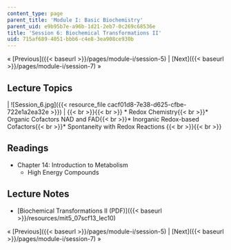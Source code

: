```yaml
---
content_type: page
parent_title: 'Module I: Basic Biochemistry'
parent_uid: e9b95b7e-a96b-1d21-2eb7-0c269c68536e
title: 'Session 6: Biochemical Transformations II'
uid: 715af689-4051-bbb6-c4e8-3ea908ce930b
---
```


« [Previous]({{< baseurl >}}/pages/module-i/session-5) | [Next]({{< baseurl >}}/pages/module-i/session-7) »

Lecture Topics
--------------

| ![Session_6.jpg]({{< resource_file cacf01d8-7e38-d625-cfbe-722e1a2ea32e >}}) |  {{< br >}}{{< br >}} *   Redox Chemistry{{< br >}}*   Organic Cofactors NAD and FAD{{< br >}}*   Inorganic Redox-based Cofactors{{< br >}}*   Spontaneity with Redox Reactions {{< br >}}{{< br >}}  

Readings
--------

*   Chapter 14: Introduction to Metabolism
    *   High Energy Compounds

Lecture Notes
-------------

*   [Biochemical Transformations II (PDF)]({{< baseurl >}}/resources/mit5_07scf13_lec10)

« [Previous]({{< baseurl >}}/pages/module-i/session-5) | [Next]({{< baseurl >}}/pages/module-i/session-7) »